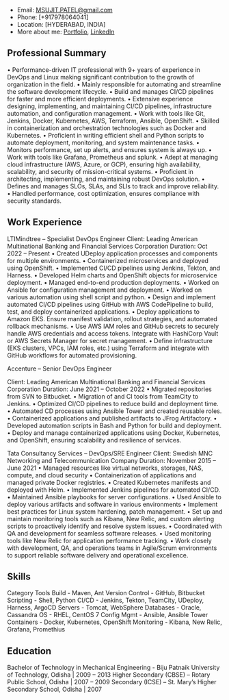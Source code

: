 - Email: <MSUJIT.PATEL@gmail.com>
- Phone: [+917978064041]
- Location: [HYDERABAD, INDIA]
- More about me: [Portfolio](https://mechsuzi497.github.io/), [LinkedIn](https://www.linkedin.com/in/sujitpateldevops/)

## Professional Summary

•	Performance-driven IT professional with 9+ years of experience in DevOps and Linux making significant contribution to the growth of organization in the field.
•	Mainly responsible for automating and streamline the software development lifecycle.
•	Build and manages CI/CD pipelines for faster and more efficient deployments.
•	Extensive experience designing, implementing, and maintaining CI/CD pipelines, infrastructure automation, and configuration management.
•	Work with tools like Git, Jenkins, Docker, Kubernetes, AWS, Terraform, Ansible, OpenShift.
•	Skilled in containerization and orchestration technologies such as Docker and Kubernetes.
•	Proficient in writing efficient shell and Python scripts to automate deployment, monitoring, and system maintenance tasks.
•	Monitors performance, set up alerts, and ensures system is always up.
•	Work with tools like Grafana, Prometheus and splunk.
•	Adept at managing cloud infrastructure (AWS, Azure, or GCP), ensuring high availability, scalability, and security of mission-critical systems.
•	Proficient in architecting, implementing, and maintaining robust DevOps solution.
•	Defines and manages SLOs, SLAs, and SLIs to track and improve reliability.
•	Handled performance, cost optimization, ensures compliance with security standards.

## Work Experience 

LTIMindtree – Specialist DevOps Engineer
Client: Leading American Multinational Banking and Financial Services Corporation
Duration: Oct 2022 – Present
•	Created UDeploy application processes and components for multiple environments.
•	Containerized microservices and deployed using OpenShift.
•	Implemented CI/CD pipelines using Jenkins, Tekton, and Harness.
•	Developed Helm charts and OpenShift objects for microservice deployment.
•	Managed end-to-end production deployments.
•	Worked on Ansible for configuration management and deployment.
•	Worked on various automation using shell script and python.
•	Design and implement automated CI/CD pipelines using GitHub with AWS CodePipeline to build, test, and deploy containerized applications.
•	Deploy applications to Amazon EKS. Ensure manifest validation, rollout strategies, and automated rollback mechanisms.
•	Use AWS IAM roles and GitHub secrets to securely handle AWS credentials and access tokens. Integrate with HashiCorp Vault or AWS Secrets Manager for secret management.
•	Define infrastructure (EKS clusters, VPCs, IAM roles, etc.) using Terraform and integrate with GitHub workflows for automated provisioning.



Accenture – Senior DevOps Engineer

Client: Leading American Multinational Banking and Financial Services Corporation
Duration: June 2021 – October 2022
•	Migrated repositories from SVN to Bitbucket. 
•	Migration of and CI tools from TeamCity to Jenkins.
•	Optimized CI/CD pipelines to reduce build and deployment time.
•	Automated CD processes using Ansible Tower and created reusable roles.
•	Containerized applications and published artifacts to JFrog Artifactory.
•	Developed automation scripts in Bash and Python for build and deployment.
•	Deploy and manage containerized applications using Docker, Kubernetes, and OpenShift, ensuring scalability and resilience of services.

Tata Consultancy Services – DevOps/SRE Engineer
Client: Swedish MNC Networking and Telecommunication Company
Duration: November 2015 – June 2021
•	Managed resources like virtual networks, storages, NAS, compute, and cloud security
•	Containerization of applications and managed private Docker registries.
•	Created Kubernetes manifests and deployed with Helm.
•	Implemented Jenkins pipelines for automated CI/CD.
•	Maintained Ansible playbooks for server configurations.
•	Used Ansible to deploy various artifacts and software in various environments
•	Implement best practices for Linux system hardening, patch management.
•	Set up and maintain monitoring tools such as Kibana, New Relic, and custom alerting scripts to proactively identify and resolve system issues.
•	Coordinated with QA and development for seamless software releases.
•	Used monitoring tools like New Relic for application performance tracking.
•	Work closely with development, QA, and operations teams in Agile/Scrum environments to support reliable software delivery and operational excellence.


## Skills 

Category	Tools
Build	-	Maven, Ant
Version Control -	GitHub, Bitbucket
Scripting	- Shell, Python
CI/CD		- Jenkins, Tekton, TeamCity, UDeploy, Harness, ArgoCD
Servers		- Tomcat, WebSphere
Databases	- Oracle, Cassandra
OS	-	RHEL, CentOS 7
Config Mgmt	- Ansible, Ansible Tower
Containers	- Docker, Kubernetes, OpenShift
Monitoring	- Kibana, New Relic, Grafana, Promethius


## Education 

Bachelor of Technology in Mechanical Engineering - Biju Patnaik University of Technology, Odisha | 2009 – 2013
Higher Secondary (CBSE) – Rotary Public School, Odisha | 2007 – 2009
Secondary (ICSE) – St. Mary’s Higher Secondary School, Odisha | 2007




